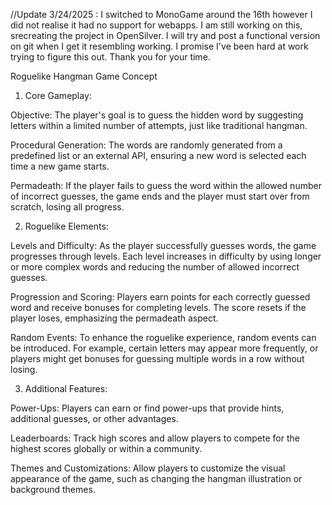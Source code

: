 //Update 3/24/2025 : I switched to MonoGame around the 16th however I did not realise it had no support for webapps. I am still working on this, srecreating the project in OpenSilver. I will try and post a functional version on git when I get it resembling working. I promise I've been hard at work trying to figure this out. Thank you for your time.


Roguelike Hangman Game Concept
1. Core Gameplay:

Objective: The player's goal is to guess the hidden word by suggesting letters within a limited number of attempts, just like traditional hangman.

Procedural Generation: The words are randomly generated from a predefined list or an external API, ensuring a new word is selected each time a new game starts.

Permadeath: If the player fails to guess the word within the allowed number of incorrect guesses, the game ends and the player must start over from scratch, losing all progress.

2. Roguelike Elements:

Levels and Difficulty: As the player successfully guesses words, the game progresses through levels. Each level increases in difficulty by using longer or more complex words and reducing the number of allowed incorrect guesses.

Progression and Scoring: Players earn points for each correctly guessed word and receive bonuses for completing levels. The score resets if the player loses, emphasizing the permadeath aspect.

Random Events: To enhance the roguelike experience, random events can be introduced. For example, certain letters may appear more frequently, or players might get bonuses for guessing multiple words in a row without losing.

3. Additional Features:

Power-Ups: Players can earn or find power-ups that provide hints, additional guesses, or other advantages.

Leaderboards: Track high scores and allow players to compete for the highest scores globally or within a community.

Themes and Customizations: Allow players to customize the visual appearance of the game, such as changing the hangman illustration or background themes.
